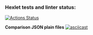 ### Hexlet tests and linter status:
[![Actions Status](https://github.com/JokOut/frontend-project-46/workflows/hexlet-check/badge.svg)](https://github.com/JokOut/frontend-project-46/actions)

**Comparison JSON plain files**
[![asciicast](https://asciinema.org/a/FR8AMsa9ihPlIbwbqOSGZPLFk.svg)](https://asciinema.org/a/FR8AMsa9ihPlIbwbqOSGZPLFk)